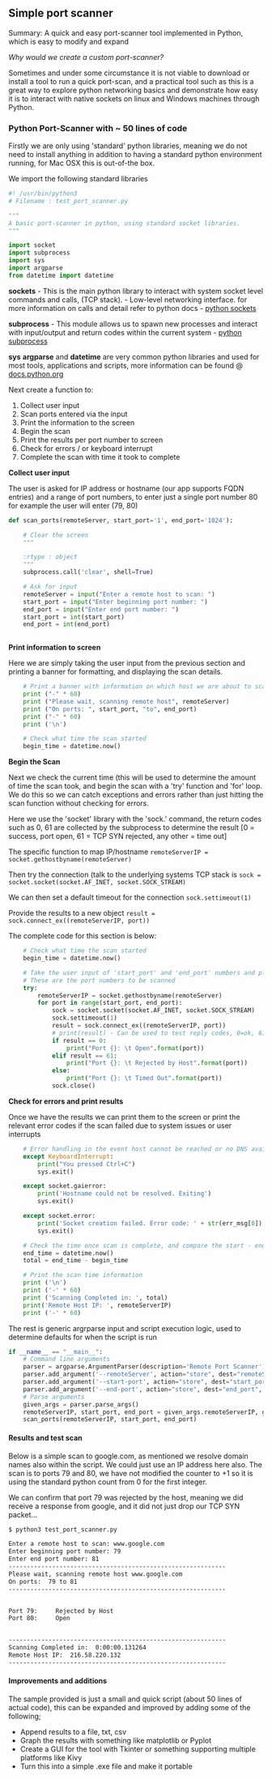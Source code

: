 ## Simple port scanner

Summary: A quick and easy port-scanner tool implemented in Python, which is easy to modify and expand

*Why would we create a custom port-scanner?*

Sometimes and under some circumstance it is not viable to download or install a tool to run a quick port-scan, and a practical tool such as this is a great way to explore python networking basics and demonstrate how easy it is to interact with native sockets on linux and Windows machines through Python.

### Python Port-Scanner with ~ 50 lines of code

Firstly we are only using 'standard' python libraries, meaning we do not need to install anything in addition to having a standard python environment running, for Mac OSX this is out-of-the box. 

We import the following standard libraries

```python
#! /usr/bin/python3
# Filename : test_port_scanner.py

"""
A basic port-scanner in python, using standard socket libraries.
"""

import socket
import subprocess
import sys
import argparse
from datetime import datetime
```
__sockets__ - This is the main python library to interact with system socket level commands and calls, (TCP stack). - Low-level networking interface. for more information on calls and detail refer to python docs - [python sockets](https://docs.python.org/3.5/library/socket.html)

__subprocess__ - This module allows us to spawn new processes and interact with input/output and return codes within the current system - [python subprocess](https://docs.python.org/3.5/library/subprocess.html?highlight=subprocess)

__sys__ __argparse__ and __datetime__ are very common python libraries and used for most tools, applications and scripts, more information can be found @ [docs.python.org](https://docs.python.org)

Next create a function to:

1. Collect user input
2. Scan ports entered via the input
3. Print the information to the screen
4. Begin the scan
5. Print the results per port number to screen
6. Check for errors / or keyboard interrupt
7. Complete the scan with time it took to complete

__Collect user input__

The user is asked for IP address or hostname (our app supports FQDN entries) and a range of port numbers, to enter just a single port number 80 for example the user will enter (79, 80)

```python
def scan_ports(remoteServer, start_port='1', end_port='1024'):

    # Clear the screen
    """

    :rtype : object
    """
    subprocess.call('clear', shell=True)

    # Ask for input
    remoteServer = input("Enter a remote host to scan: ")
    start_port = input("Enter beginning port number: ")
    end_port = input("Enter end port number: ")
    start_port = int(start_port)
    end_port = int(end_port)
    
```
__Print information to screen__

Here we are simply taking the user input from the previous section and printing a banner for formatting, and displaying the scan details.

```python
    # Print a banner with information on which host we are about to scan
    print ("-" * 60)
    print ("Please wait, scanning remote host", remoteServer)
    print ("On ports: ", start_port, "to", end_port)
    print ("-" * 60)
    print ('\n')

    # Check what time the scan started
    begin_time = datetime.now()
```
__Begin the Scan__

Next we check the current time (this will be used to determine the amount of time the scan took, and begin the scan with a 'try' function and 'for' loop. We do this so we can catch exceptions and errors rather than just hitting the scan function without checking for errors.

Here we use the 'socket' library with the 'sock.' command, the return codes such as 0, 61 are collected by the subprocess to determine the result [0 = success, port open, 61 = TCP SYN rejected, any other = time out]

The specific function to map IP/hostname `remoteServerIP = socket.gethostbyname(remoteServer)` 

Then try the connection (talk to the underlying systems TCP stack is `sock = socket.socket(socket.AF_INET, socket.SOCK_STREAM)`

We can then set a default timeout for the connection `sock.settimeout(1)`

Provide the results to a new object `result = sock.connect_ex((remoteServerIP, port))`

The complete code for this section is below:

```python
    # Check what time the scan started
    begin_time = datetime.now()

    # Take the user input of 'start_port' and 'end_port' numbers and place them in a range
    # These are the port numbers to be scanned
    try:
        remoteServerIP = socket.gethostbyname(remoteServer)
        for port in range(start_port, end_port):
            sock = socket.socket(socket.AF_INET, socket.SOCK_STREAM)
            sock.settimeout(1)
            result = sock.connect_ex((remoteServerIP, port))
            # print(result) - Can be used to test reply codes, 0=ok, 61=TCP RST, etc...
            if result == 0:
                print("Port {}: \t Open".format(port))
            elif result == 61:
                print("Port {}: \t Rejected by Host".format(port))
            else:
                print("Port {}: \t Timed Out".format(port))
            sock.close()
```

__Check for errors and print results__

Once we have the results we can print them to the screen or print the relevant error codes if the scan failed due to system issues or user interrupts

```python
    # Error handling in the event host cannot be reached or no DNS available
    except KeyboardInterrupt:
        print("You pressed Ctrl+C")
        sys.exit()

    except socket.gaierror:
        print('Hostname could not be resolved. Exiting')
        sys.exit()

    except socket.error:
        print('Socket creation failed. Error code: ' + str(err_msg[0]) + ' Error message: ' + err_msg[1])
        sys.exit()

    # Check the time once scan is complete, and compare the start - end times.
    end_time = datetime.now()
    total = end_time - begin_time

    # Print the scan time information
    print ('\n')
    print ('-' * 60)
    print ('Scanning Completed in: ', total)
    print('Remote Host IP: ', remoteServerIP)
    print ('-' * 60)
```

The rest is generic argrparse input and script execution logic, used to determine defaults for when the script is run

```python
if __name__ == "__main__":
    # Command line arguments
    parser = argparse.ArgumentParser(description='Remote Port Scanner')
    parser.add_argument('--remoteServer', action="store", dest="remoteServerIP", default='localhost')
    parser.add_argument('--start-port', action="store", dest="start_port", default=1, type=int)
    parser.add_argument('--end-port', action="store", dest="end_port", default=100, type=int)
    # Parse arguments
    given_args = parser.parse_args()
    remoteServerIP, start_port, end_port = given_args.remoteServerIP, given_args.start_port, given_args.end_port
    scan_ports(remoteServerIP, start_port, end_port)
```

#### Results and test scan

Below is a simple scan to google.com, as mentioned we resolve domain names also within the script. We could just use an IP address here also. The scan is to ports 79 and 80, we have not modified the counter to +1 so it is using the standard python count from 0 for the first integer.

We can confirm that port 79 was rejected by the host, meaning we did receive a response from google, and it did not just drop our TCP SYN packet...

```bash
$ python3 test_port_scanner.py 

Enter a remote host to scan: www.google.com
Enter beginning port number: 79
Enter end port number: 81
------------------------------------------------------------
Please wait, scanning remote host www.google.com
On ports:  79 to 81
------------------------------------------------------------


Port 79: 	 Rejected by Host
Port 80: 	 Open


------------------------------------------------------------
Scanning Completed in:  0:00:00.131264
Remote Host IP:  216.58.220.132
------------------------------------------------------------
```

#### Improvements and additions

The sample provided is just a small and quick script (about 50 lines of actual code), this can be expanded and improved by adding some of the following;

* Append results to a file, txt, csv
* Graph the results with something like matplotlib or Pyplot
* Create a GUI for the tool with Tkinter or something supporting multiple platforms like Kivy
* Turn this into a simple .exe file and make it portable


